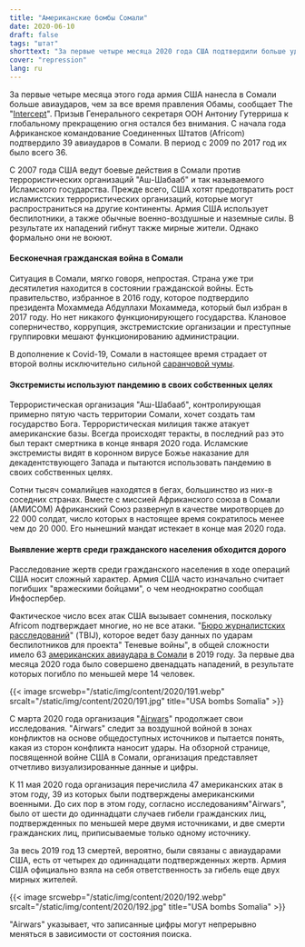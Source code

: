 ```yaml
---
title: "Американские бомбы Сомали"
date: 2020-06-10
draft: false
tags: "штат"
shorttext: "За первые четыре месяца 2020 года США подтвердили больше ударов с воздуха в Сомали, чем за весь срок полномочий Обамы."
cover: "repression"
lang: ru
---
```


За первые четыре месяца этого года армия США нанесла в Сомали больше авиаударов, чем за все время правления Обамы, сообщает The "[Intercept](https://theintercept.com/2020/04/22/coronavirus-somalia-airstrikes/ "U.S. AIRSTRIKES HIT ALL-TIME HIGH AS CORONAVIRUS SPREADS IN SOMALIA")". Призыв Генерального секретаря ООН Антониу Гутерриша к глобальному прекращению огня остался без внимания. С начала года Африканское командование Соединенных Штатов (Africom) подтвердило 39 авиаударов в Сомали. В период с 2009 по 2017 год их было всего 36.

С 2007 года США ведут боевые действия в Сомали против террористических организаций "Аш-Шабааб" и так называемого Исламского государства. Прежде всего, США хотят предотвратить рост исламистских террористических организаций, которые могут распространиться на другие континенты. Армия США использует беспилотники, а также обычные военно-воздушные и наземные силы. В результате их нападений гибнут также мирные жители. Однако формально они не воюют.

#### Бесконечная гражданская война в Сомали

Ситуация в Сомали, мягко говоря, непростая. Страна уже три десятилетия находится в состоянии гражданской войны. Есть правительство, избранное в 2016 году, которое подтвердило президента Мохаммеда Абдуллахи Мохаммеда, который был избран в 2017 году. Но нет никакого функционирующего государства. Клановое соперничество, коррупция, экстремистские организации и преступные группировки мешают функционированию администрации.

В дополнение к Covid-19, Сомали в настоящее время страдает от второй волны исключительно сильной [саранчовой чумы](https://www.reuters.com/article/us-somalia-locusts-farming-trfn/somalia-races-to-save-livelihoods-as-new-locust-generation-spawns-idUSKBN2222JI "Somalia races to save livelihoods as new locust generation spawns").

#### Экстремисты используют пандемию в своих собственных целях

Террористическая организация "Аш-Шабааб", контролирующая примерно пятую часть территории Сомали, хочет создать там государство Бога. Террористическая милиция также атакует американские базы. Всегда происходят теракты, в последний раз это был теракт смертника в конце января 2020 года. Исламские экстремисты видят в коронном вирусе Божье наказание для декадентствующего Запада и пытаются использовать пандемию в своих собственных целях.

Сотни тысяч сомалийцев находятся в бегах, большинство из них-в соседних странах. Вместе с миссией Африканского союза в Сомали (АМИСОМ) Африканский Союз развернул в качестве миротворцев до 22 000 солдат, число которых в настоящее время сократилось менее чем до 20 000. Его нынешний мандат истекает в конце мая 2020 года.

#### Выявление жертв среди гражданского населения обходится дорого

Расследование жертв среди гражданского населения в ходе операций США носит сложный характер. Армия США часто изначально считает погибших "вражескими бойцами", о чем неоднократно сообщал Инфоспербер.

Фактическое число всех атак США вызывает сомнения, поскольку Africom подтверждает многие, но не все атаки. "[Бюро журналистских расследований](https://www.thebureauinvestigates.com/projects/drone-war/somalia "Drone Strikes in Somalia")" (TBIJ), которое ведет базу данных по ударам беспилотников для проекта" Теневые войны", в общей сложности имело 63 [американских авиаудара в Сомали](https://docs.google.com/spreadsheets/d/1-LT5TVBMy1Rj2WH30xQG9nqr8-RXFVvzJE_47NlpeSY/edit#gid=1110953463 "US strikes in Somalia, 2007 to present") в 2019 году. За первые два месяца 2020 года было совершено двенадцать нападений, в результате которых погибло по меньшей мере 14 человек.

{{< image srcwebp="/static/img/content/2020/191.webp" srcalt="/static/img/content/2020/191.jpg" title="USA bombs Somalia" >}}

С марта 2020 года организация "[Airwars](https://airwars.org/conflict/us-forces-in-somalia/ "US Forces in Somalia")" продолжает свои исследования. "Airwars" следит за воздушной войной в зонах конфликтов на основе общедоступных источников и пытается понять, какая из сторон конфликта наносит удары. На обзорной странице, посвященной войне США в Сомали, организация представляет отчетливо визуализированные данные и цифры.

К 11 мая 2020 года организация перечислила 47 американских атак в этом году, 39 из которых были подтверждены американскими военными. До сих пор в этом году, согласно исследованиям"Airwars", было от шести до одиннадцати случаев гибели гражданских лиц, подтвержденных по меньшей мере двумя источниками, и две смерти гражданских лиц, приписываемые только одному источнику.

За весь 2019 год 13 смертей, вероятно, были связаны с авиаударами США, есть от четырех до одиннадцати подтвержденных жертв. Армия США официально взяла на себя ответственность за гибель еще двух мирных жителей.

{{< image srcwebp="/static/img/content/2020/192.webp" srcalt="/static/img/content/2020/192.jpg" title="USA bombs Somalia" >}}

"Airwars" указывает, что записанные цифры могут непрерывно меняться в зависимости от состояния поиска.
